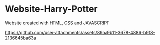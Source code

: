 # Website-Harry-Potter
Website created with HTML, CSS and JAVASCRIPT




https://github.com/user-attachments/assets/89aa9b11-3678-4886-b9f8-2136645ba63a

